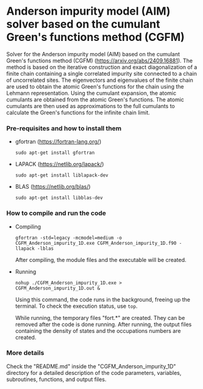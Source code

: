 # Anderson impurity model (AIM) solver based on the cumulant Green's functions method (CGFM)

Solver for the Anderson impurity model (AIM) based on the cumulant Green's functions method (CGFM) (https://arxiv.org/abs/2409.16881).
The method is based on the iterative construction and exact diagonalization of a finite chain containing a single correlated impurity site connected to a chain of uncorrelated sites. The eigenvectors and eigenvalues of the finite chain are used to obtain the 
atomic Green's functions for the chain using the Lehmann representation. Using the cumulant expansion, the atomic cumulants are obtained from the atomic Green's functions. The atomic cumulants are then used as approximations to the full cumulants to calculate the Green's functions for 
the infinite chain limit.

### Pre-requisites and how to install them

- gfortran (https://fortran-lang.org/)

  `sudo apt-get install gfortran`
- LAPACK   (https://netlib.org/lapack/)

  `sudo apt-get install liblapack-dev`
- BLAS     (https://netlib.org/blas/)

  `sudo apt-get install libblas-dev `

### How to compile and run the code

- Compiling

  `gfortran -std=legacy -mcmodel=medium -o CGFM_Anderson_impurity_1D.exe CGFM_Anderson_impurity_1D.f90 -llapack -lblas`

  After compiling, the module files and the executable will be created.
  
- Running

  `nohup ./CGFM_Anderson_impurity_1D.exe > CGFM_Anderson_impurity_1D.out &`

  Using this command, the code runs in the background, freeing up the terminal. To check the execution status, use `top`.

  While running, the temporary files "fort.*" are created. They can be removed after the code is done running. After running, the output files containing the density of states and the occupations numbers are created.

### More details

Check the "README.md" inside the "CGFM_Anderson_impurity_1D" directory for a detailed description of the code parameters, variables, subroutines, functions, and output files.
